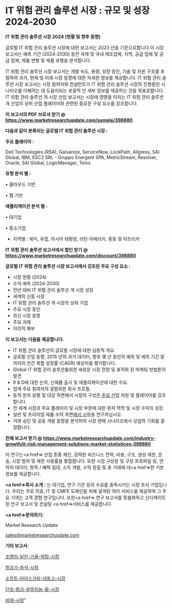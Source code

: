 # IT 위험 관리 솔루션 시장 : 규모 및 성장 2024-2030

<strong>IT 위험 관리 솔루션 시장 2024 (현황 및 향후 동향)</strong>

글로벌 IT 위험 관리 솔루션 시장에 대한 보고서는 2023 년을 기준으로합니다.이 시장 보고서는 예측 기간 (2024-2030) 동안 국제 및 국내 제조업체, 지역, 공급 업체 및 공급 업체, 제품 변형 및 제품 유형을 분석합니다.

IT 위험 관리 솔루션 시장 보고서는 개발 속도, 용량, 성장 동인, 기술 및 자본 구조를 포함하여 과거, 현재 및 미래 시장 동향에 대한 자세한 정보를 제공합니다. IT 위험 관리 솔루션 시장 보고서는 시장 참여자와 컨설턴트가 IT 위험 관리 솔루션 시장의 진행중인 시나리오를 이해하는 데 도움이되는 포괄적 인 세부 정보를 제공하는 것을 목표로합니다. IT 위험 관리 솔루션 개 시장 산업 보고서는 시장에 영향을 미치는 IT 위험 관리 솔루션 개 산업의 상위 산업 플레이어와 관련된 중요한 구성 요소를 강조합니다.



<strong>이 보고서의 PDF 브로셔 받기 @ <a href=https://www.marketresearchupdate.com/sample/398880>https://www.marketresearchupdate.com/sample/398880</a></strong>



<strong>다음과 같이 분류되는 글로벌 IT 위험 관리 솔루션 시장 :</strong>



<strong>주요 플레이어 :</strong>

Dell Technologies (RSA), Galvanize, ServiceNow, LockPath, Allgress, SAI Global, IBM, ESC2 SRL - Gruppo Energent SPA, MetricStream, Resolver, Oracle, SAI Global, LogicManager, Telos



<strong>유형 분석 별 :</strong>

• 클라우드 기반

• 웹 기반



<strong>애플리케이션 분석 별 :</strong>

• 대기업

• 중소기업

<ul>
  <li>지역별 : 북미, 유럽, 아시아 태평양, 라틴 아메리카, 중동 및 아프리카</li>
</ul>


<strong>IT 위험 관리 솔루션 보고서에서 할인 받기 @ <a href=https://www.marketresearchupdate.com/discount/398880>https://www.marketresearchupdate.com/discount/398880</a></strong>



<strong>글로벌 IT 위험 관리 솔루션 시장 보고서에서 강조된 주요 구성 요소 :</strong>
<ul>
  <li>시장 현황 (2024)</li>
  <li>수익 예측 (2024-2030)</li>
  <li>전년 대비 IT 위험 관리 솔루션 개 시장 성장</li>
  <li>세계의 신흥 시장</li>
  <li>IT 위험 관리 솔루션 개 시장의 상위 기업</li>
  <li>주요 시장 동인</li>
  <li>최신 시장 동향</li>
  <li>주요 과제</li>
  <li>지리적 해부</li>
</ul>


<strong>이 보고서는 다음을 제공합니다.</strong>
<ul>
  <li>IT 위험 관리 솔루션의 글로벌 시장에 대한 심층적 개요.</li>
  <li>글로벌 산업 동향, 2015 년의 과거 데이터, 향후 몇 년 동안의 예측 및 예측 기간 말까지의 연간 복합 성장률 (CAGR) 예상치를 평가합니다.</li>
  <li>Global IT 위험 관리 솔루션를위한 새로운 시장 전망 및 표적화 된 마케팅 방법론의 발견</li>
  <li>R &amp; D에 대한 논의, 신제품 출시 및 애플리케이션에 대한 수요.</li>
  <li>업계 주요 참여자의 광범위한 회사 프로필.</li>
  <li>동적 분자 유형 및 대상 측면에서 시장의 구성은<a href=> 주요 산</a>업 자원 및 플레이어를 강조합니다.</li>
  <li>전 세계 시장과 주요 플레이어 및 시장 부문에 대한 환자 역학 및 시장 수익의 성장.</li>
  <li>일반 및 프리미엄 제품 수익 측면<a href=>에서 시</a>장을 연구하십시오.</li>
  <li>거래 승인 및 공동 개발 동향을 분석하여 시장 판매 시나리오에서 상업적 기회를 결정합니다.</li>
</ul>



<strong>전체 보고서 받기 @ <a href=https://www.marketresearchupdate.com/industry-growth/it-risk-management-solutions-market-statistices-398880>https://www.marketresearchupdate.com/industry-growth/it-risk-management-solutions-market-statistices-398880</a></strong>

이 연구는<a href=> 산업 존중</a> 체인, 강력한 비즈니스 전략, 비용, 구조, 생성 제한, 운송, 시장 범위 및 제한 사용률을 통합합니다. 또한 시장 구성원 및 구성 프로파일 링, 연락처 데이터, 항목 / 혜택 침대, 소득 개발, 수익 창출 및 총 거래에 대<a href=>한 기본 </a>정보를 제공합니다.



<strong><a href=>회사 소</a>개 :</strong>
는 대기업, 연구 기관 등의 수요를 충족시키는 시장 조사 기업입니다. 우리는 주로 의료, IT 및 CMFE 도메인을 위해 설계된 여러 서비스를 제공하며 그 주요 기여는 고객 경험 연구입니다. 또한<a href=> 연구 보</a>고서를 맞춤화하고 신디케이트 된 연구 보고서 및 컨설팅 <a href=>서비스</a>를 제공합니다.



<strong><a href=>문의하기:</a></strong>

Market Research Update

sales@marketresearchupdate.com



<strong>기타 보고서:</strong>

<a href=https://www.linkedin.com/pulse/조명이-달린-거울-약장-시장-현재-및-미래-성장-2029-consumer-connection-chronicles-24-/>조명이-달린-거울-약장-시장</a>

<a href=https://www.linkedin.com/pulse/항공기-좌석-시장-진입-전략-및-위험-평가2029년-analytics-avenue-adventures-24-ana-ptwvf/>항공기-좌석-시장</a>

<a href=https://www.linkedin.com/pulse/소프트-아이스크림-냉동고-시장-동향-및-성장-전망-trend-tracking-tips-360-analysis-av9jf/>소프트-아이스크림-냉동고-시장</a>

<a href=https://www.linkedin.com/pulse/단조-합금-알루미늄-휠-시장-경쟁-분석-및-성장-잠재력-2030-jvnqf/>단조-합금-알루미늄-휠-시장</a>

<a href=https://www.linkedin.com/pulse/비데-시장-현재-및-미래-성장-2029-isdailynews-eshnf/>비데-시장</a>"
